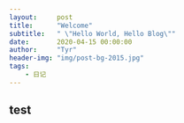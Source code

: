 ```yaml
---
layout:     post
title:      "Welcome"
subtitle:   " \"Hello World, Hello Blog\""
date:       2020-04-15 00:00:00
author:     "Tyr"
header-img: "img/post-bg-2015.jpg"
tags:
    - 日记
---
```


## test